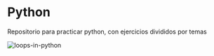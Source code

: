 # Python
Repositorio para practicar python, con ejercicios divididos por temas

![loops-in-python](https://github.com/jpprguezz/Python/assets/145053972/c1bb02a9-992d-4e18-927f-7536ba8c3c7c)


